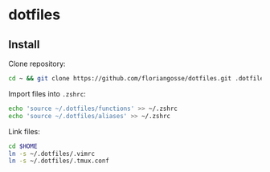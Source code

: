 # dotfiles

## Install

Clone repository:
```sh
cd ~ && git clone https://github.com/floriangosse/dotfiles.git .dotfiles
```

Import files into `.zshrc`:
```sh
echo 'source ~/.dotfiles/functions' >> ~/.zshrc
echo 'source ~/.dotfiles/aliases' >> ~/.zshrc
```

Link files:
```sh
cd $HOME
ln -s ~/.dotfiles/.vimrc
ln -s ~/.dotfiles/.tmux.conf
```
